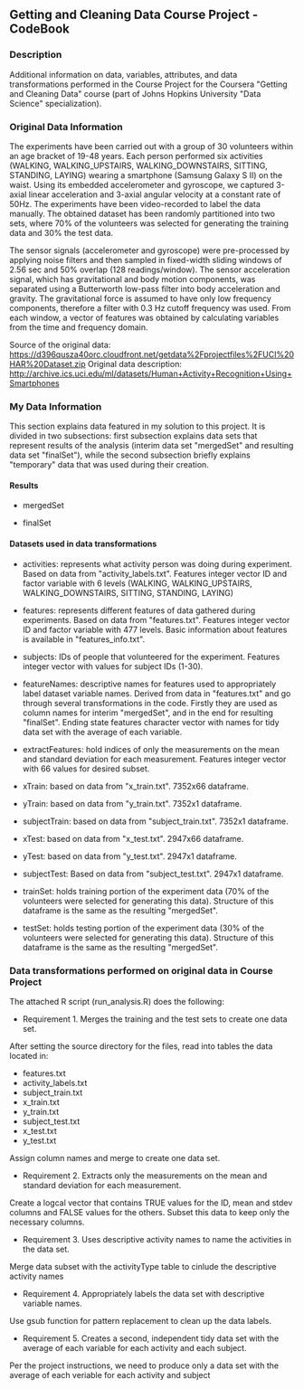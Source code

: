 ## Getting and Cleaning Data Course Project - CodeBook

### Description
Additional information on data, variables, attributes, and data transformations performed in the Course Project for the Coursera "Getting and Cleaning Data" course (part of Johns Hopkins University "Data Science" specialization).

### Original Data Information
The experiments have been carried out with a group of 30 volunteers within an age bracket of 19-48 years. Each person performed six activities (WALKING, WALKING_UPSTAIRS, WALKING_DOWNSTAIRS, SITTING, STANDING, LAYING) wearing a smartphone (Samsung Galaxy S II) on the waist. Using its embedded accelerometer and gyroscope, we captured 3-axial linear acceleration and 3-axial angular velocity at a constant rate of 50Hz. The experiments have been video-recorded to label the data manually. The obtained dataset has been randomly partitioned into two sets, where 70% of the volunteers was selected for generating the training data and 30% the test data.

The sensor signals (accelerometer and gyroscope) were pre-processed by applying noise filters and then sampled in fixed-width sliding windows of 2.56 sec and 50% overlap (128 readings/window). The sensor acceleration signal, which has gravitational and body motion components, was separated using a Butterworth low-pass filter into body acceleration and gravity. The gravitational force is assumed to have only low frequency components, therefore a filter with 0.3 Hz cutoff frequency was used. From each window, a vector of features was obtained by calculating variables from the time and frequency domain.

Source of the original data: https://d396qusza40orc.cloudfront.net/getdata%2Fprojectfiles%2FUCI%20HAR%20Dataset.zip
Original data description: http://archive.ics.uci.edu/ml/datasets/Human+Activity+Recognition+Using+Smartphones

### My Data Information
This section explains data featured in my solution to this project. It is divided in two subsections: first subsection explains data sets that represent results of the analysis (interim data set "mergedSet" and resulting data set "finalSet"), while the second subsection briefly explains "temporary" data that was used during their creation.

#### Results 
- mergedSet
	

- finalSet



#### Datasets used in data transformations
- activities: represents what activity person was doing during experiment. Based on data from "activity_labels.txt".
	Features integer vector ID and factor variable with 6 levels (WALKING, WALKING_UPSTAIRS, WALKING_DOWNSTAIRS, SITTING, STANDING, LAYING)
 
- features: represents different features of data gathered during experiments. Based on data from "features.txt".
	Features integer vector ID and factor variable with 477 levels. Basic information about features is available in "features_info.txt".

- subjects: IDs of people that volunteered for the experiment.
	Features integer vector with values for subject IDs (1-30).

- featureNames: descriptive names for features used to appropriately label dataset variable names. Derived from data in "features.txt" and go through several transformations in the code. Firstly they are used as column names for interim "mergedSet", and in the end for resulting "finalSet".
	Ending state features character vector with names for tidy data set with the average of each variable.

- extractFeatures: hold indices of only the measurements on the mean and standard deviation for each measurement.
	Features integer vector with 66 values for desired subset.
	
- xTrain: based on data from "x_train.txt". 7352x66 dataframe.

- yTrain: based on data from "y_train.txt". 7352x1 dataframe.

- subjectTrain: based on data from "subject_train.txt". 7352x1 dataframe.

- xTest: based on data from "x_test.txt". 2947x66 dataframe.

- yTest: based on data from "y_test.txt". 2947x1 dataframe.

- subjectTest: Based on data from "subject_test.txt". 2947x1 dataframe.

- trainSet: holds training portion of the experiment data (70% of the volunteers were selected for generating this data).
	Structure of this dataframe is the same as the resulting "mergedSet".

- testSet: holds testing portion of the experiment data (30% of the volunteers were selected for generating this data).
	Structure of this dataframe is the same as the resulting "mergedSet".


### Data transformations performed on original data in Course Project
The attached R script (run_analysis.R) does the following:
* Requirement 1. Merges the training and the test sets to create one data set.

After setting the source directory for the files, read into tables the data located in:
- features.txt
- activity_labels.txt
- subject_train.txt
- x_train.txt
- y_train.txt
- subject_test.txt
- x_test.txt
- y_test.txt

Assign column names and merge to create one data set.

* Requirement 2. Extracts only the measurements on the mean and standard deviation for each measurement. 

Create a logcal vector that contains TRUE values for the ID, mean and stdev columns and FALSE values for the others.
Subset this data to keep only the necessary columns.

* Requirement 3. Uses descriptive activity names to name the activities in the data set.

Merge data subset with the activityType table to cinlude the descriptive activity names

* Requirement 4. Appropriately labels the data set with descriptive variable names.

Use gsub function for pattern replacement to clean up the data labels.

* Requirement 5. Creates a second, independent tidy data set with the average of each variable for each activity and each subject.

Per the project instructions, we need to produce only a data set with the average of each veriable for each activity and subject

